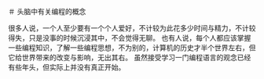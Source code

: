 
＃ 头脑中有关编程的概念

很多人说，一个人至少要有一个个人爱好，不计较为此花多少时间与精力，不计较得失，只是没事的时候沉浸其中，不会觉得无聊。
也有人说，每个人都应该掌握一些编程知识，了解一些编程思想，不为别的，计算机的历史才半个世界左右，但它给世界带来的改变与影响，无出其右。
虽然接受学习一门编程语言的观念已经有些年头，但实际上并没有真正开始。


